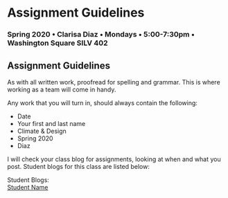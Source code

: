 # Assignment Guidelines

### Spring 2020 • Clarisa Diaz • Mondays • 5:00-7:30pm • Washington Square SILV 402

## Assignment Guidelines

As with all written work, proofread for spelling and grammar. This is where working as a team will come in handy.

Any work that you will turn in, should always contain the following:

* Date
* Your first and last name
* Climate & Design
* Spring 2020
* Diaz



I will check your class blog for assignments, looking at when and what you post. Student blogs for this class are listed below:


Student Blogs:
<br>
<a href="link">Student Name</a>

